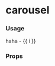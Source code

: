 # carousel

### Usage

<ako-carousel><ako-carousel-item height="256px" v-for="i in 4" :key="'c-' + i"><ako-row height="100%" justify="center" align="center">haha - {{ i }}</ako-row></ako-carousel-item></ako-carousel>

### Props
